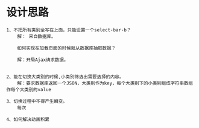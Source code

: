 # 设计思路
    1、不把所有类别全写在上面，只能设置一个select-bar-b？
        解： 来自数据库。

        如何实现在加载页面的时候就从数据库抽取数据？

        解：开局Ajax请求数据。

        
    2、能在切换大类别的时候,小类别筛选出需要选择的内容。
        解：要求数据库返回一个JSON，大类别作为key，每个大类别下的小类别组成字符串数组作每个大类别的value

    3、切换过程中不得产生瞬变。
        每次

    4、如何解决动画积累